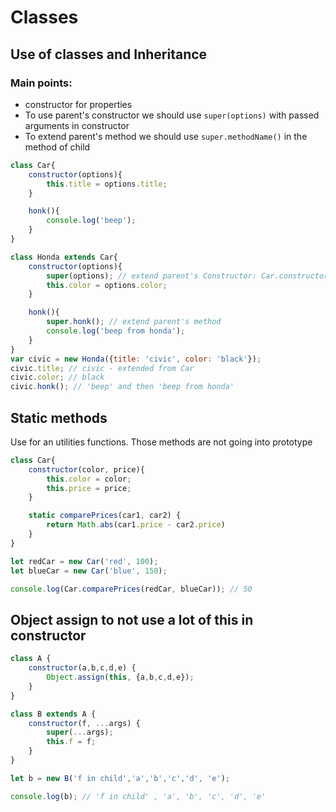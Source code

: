 # Classes

## Use of classes and Inheritance
### Main points:
- constructor for properties
- To use parent's constructor we should use `super(options)` with passed arguments in constructor
- To extend parent's method we should use `super.methodName()` in the method of child

```javascript
class Car{
    constructor(options){
        this.title = options.title;
    }

    honk(){
        console.log('beep');
    }
}

class Honda extends Car{
    constructor(options){
        super(options); // extend parent's Constructor: Car.constructor
        this.color = options.color;
    }

    honk(){
        super.honk(); // extend parent's method
        console.log('beep from honda');
    }
}
var civic = new Honda({title: 'civic', color: 'black'});
civic.title; // civic - extended from Car
civic.color; // black
civic.honk(); // 'beep' and then 'beep from honda'
```


## Static methods
Use for an utilities functions. Those methods are not going into prototype
```js
class Car{
    constructor(color, price){
        this.color = color;
        this.price = price;
    }

    static comparePrices(car1, car2) {
        return Math.abs(car1.price - car2.price)
    }
}

let redCar = new Car('red', 100);
let blueCar = new Car('blue', 150);

console.log(Car.comparePrices(redCar, blueCar)); // 50
```

## Object assign to not use a lot of this in constructor

```js
class A {
    constructor(a,b,c,d,e) {
        Object.assign(this, {a,b,c,d,e});
    }
}

class B extends A {
    constructor(f, ...args) {
        super(...args);
        this.f = f;
    }
}

let b = new B('f in child','a','b','c','d', 'e');

console.log(b); // 'f in child' , 'a', 'b', 'c', 'd', 'e'
```